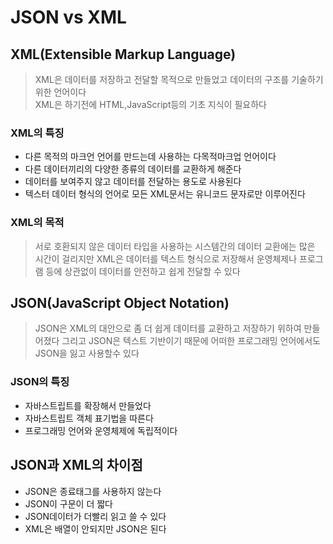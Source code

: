 # JSON vs XML

## XML(Extensible Markup Language)
>XML은 데이터를 저장하고 전달할 목적으로 만들었고 데이터의 구조를 기술하기 위한 언어이다  
>XML은 하기전에 HTML,JavaScript등의 기초 지식이 필요하다

### XML의 특징
* 다른 목적의 마크언 언어를 만드는데 사용하는 다목적마크업 언어이다
* 다른 데이터끼리의 다양한 종류의 데이터를 교환하게 해준다
* 데이터를 보여주지 않고 데이터를 전달하는 용도로 사용된다
* 텍스터 데이터 형식의 언어로 모든 XML문서는 유니코드 문자로만 이루어진다

### XML의 목적
>서로 호환되지 않은 데이터 타입을 사용하는 시스템간의 데이터 교환에는 많은 시간이 걸리지만
>XML은 데이터를 텍스트 형식으로 저장해서 운영체제나 프로그램 등에 상관없이 데이터를 안전하고 쉽게 전달할 수 있다

## JSON(JavaScript Object Notation)
>JSON은 XML의 대안으로 좀 더 쉽게 데이터를 교환하고 저장하기 위하여 만들어졌다
>그리고 JSON은 텍스트 기반이기 때문에 어떠한 프로그래밍 언어에서도 JSON을 잃고 사용할수 있다

### JSON의 특징
* 자바스트립트를 확장해서 만들었다
* 자바스트립트 객체 표기법을 따른다
* 프로그래밍 언어와 운영체제에 독립적이다

## JSON과 XML의 차이점
* JSON은 종료태그를 사용하지 않는다
* JSON이 구문이 더 짧다
* JSON데이터가 더빨리 읽고 쓸 수 있다
* XML은 배열이 안되지만 JSON은 된다
